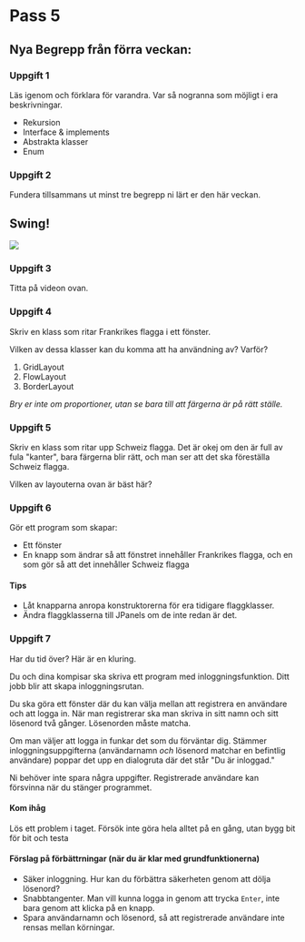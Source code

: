 Pass 5
========================

Nya Begrepp från förra veckan:
-----------------------------

### Uppgift 1

Läs igenom och förklara för varandra. Var så nogranna som möjligt i era beskrivningar.

* Rekursion
* Interface & implements
* Abstrakta klasser
* Enum

### Uppgift 2

Fundera tillsammans ut minst tre begrepp ni lärt er den här veckan.


Swing!
------

<a href="https://www.youtube.com/embed/m7_94j2qYbk">
<img src="http://img.youtube.com/vi/BzQ9KUbfLek/hqdefault.jpg">
</a>

### Uppgift 3

Titta på videon ovan.

### Uppgift 4

Skriv en klass som ritar Frankrikes flagga i ett fönster.

Vilken av dessa klasser kan du komma att ha användning av? Varför?

1. GridLayout
1. FlowLayout
1. BorderLayout

*Bry er inte om proportioner, utan se bara till att färgerna är på rätt ställe.*

### Uppgift 5

Skriv en klass som ritar upp Schweiz flagga. Det är okej om den är full av fula "kanter", bara färgerna blir rätt, och man ser att det ska föreställa Schweiz flagga.

Vilken av layouterna ovan är bäst här?

### Uppgift 6  

Gör ett program som skapar:

* Ett fönster
* En knapp som ändrar så att fönstret innehåller Frankrikes flagga, och en som gör så att det innehåller Schweiz flagga

#### Tips

* Låt knapparna anropa konstruktorerna för era tidigare flaggklasser.
* Ändra flaggklasserna till JPanels om de inte redan är det.

### Uppgift 7

Har du tid över? Här är en kluring.

Du och dina kompisar ska skriva ett program med inloggningsfunktion. Ditt jobb blir att skapa inloggningsrutan.

Du ska göra ett fönster där du kan välja mellan att registrera en användare och att logga in. När man registrerar ska man skriva in sitt namn och sitt lösenord två gånger. Lösenorden måste matcha.

Om man väljer att logga in funkar det som du förväntar dig. Stämmer inloggningsuppgifterna (användarnamn *och* lösenord matchar en befintlig användare) poppar det upp en dialogruta där det står "Du är inloggad."

Ni behöver inte spara några uppgifter. Registrerade användare kan försvinna när du stänger programmet.

#### Kom ihåg

Lös ett problem i taget. Försök inte göra hela alltet på en gång, utan bygg bit för bit och testa

#### Förslag på förbättrningar (när du är klar med grundfunktionerna)

* Säker inloggning. Hur kan du förbättra säkerheten genom att dölja lösenord?
* Snabbtangenter. Man vill kunna logga in genom att trycka `Enter`, inte bara genom att klicka på en knapp.
* Spara användarnamn och lösenord, så att registrerade användare inte rensas mellan körningar.

